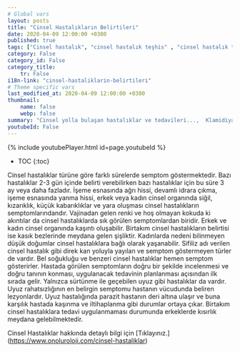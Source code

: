 ```yaml
---
# Global vars
layout: posts
title: "Cinsel Hastalıkların Belirtileri"
date: 2020-04-09 12:00:00 +0300
published: true
tags: ["Cinsel hastalık", "cinsel hastalık teşhis" , "cinsel hastalık tedavi" , "cinsel hastalık belirti" , "cinsel hastalık kan tahlili" , "cinsel hastalık korunma yöntemleri" , "frengi", "genital herpes", "Klamidiya", "Genital bit", "Genital uçuk", "Hepatit B", "aids", "HPV", "hiv", "Trikomnas","Sifiliz", "Moluskum kantagiyozum", "Genital Uyuz", "Bel soğukluğu" , "gonore" , "cinsel hastalık çözüm" , "Moluskum kantagiyozum tedavi", "Bel soğukluğu tedavi" , "klamidya tedavi" , "frengi tedavi"  , " genital bit tedavi"  , " genital uçuk tedavi"  , "hepatit b tedavi"  , "hiv tedavi"  , "hpv tedavi" , "Trikomonas tedavi", "cinsel hastalık tahlil", "cinsel hastalık pcr testi" ]
category: False
category_id: False
category_title:
    tr: False
i18n-link: "cinsel-hastaliklarin-belirtileri"
# Theme specific vars
last_modified_at: 2020-04-09 12:00:00 +0300
thumbnail:
    name: false
    webp: false
summary: "Cinsel yolla bulaşan hastalıklar ve tedavileri...,  Klamidiya, Şankı, Genital bit, Genital uçuk, Hepatit B, AIDS, HPV, Trikomonas, Sifiliz, Uyuz, Moluskum kantagiyozum ve Bel soğukluğu hastalıklarının belirtileri, teşhisleri ve tedavileri hakkında detaylı bilgi. "
youtubeId: False
---
```

{% include youtubePlayer.html id=page.youtubeId %}

* TOC
{:toc}

Cinsel hastalıklar türüne göre farklı sürelerde semptom göstermektedir. Bazı hastalıklar 2-3 gün içinde belirti verebilirken bazı hastalıklar için bu süre 3 ay veya daha fazladır. İşeme esnasında ağrı hissi, devamlı idrara çıkma, işeme esnasında yanma hissi, erkek veya kadın cinsel organında siğil, kızarıklık, küçük kabarıklıklar ve yara oluşması cinsel hastalıkların semptomlarındandır. Vajinadan gelen renki ve hoş olmayan kokuda ki akıntılar da cinsel hastalıklarda sık görülen semptomlardan biridir. Erkek ve kadın cinsel organında kaşıntı oluşabilir. Birtakım cinsel hastalıkların belirtisi ise kasık bezlerinde meydana gelen şişliktir. Kadınlarda nedeni bilinmeyen düşük doğumlar cinsel hastalıklara bağlı olarak yaşanabilir. Sifiliz adı verilen cinsel hastalık gibi direk kan yoluyla yayılan ve semptom göstermeyen türler de vardır. Bel soğukluğu ve benzeri cinsel hastalıklar hemen semptom gösterirler. Hastada görülen semptomların doğru bir şekilde incelenmesi ve doğru tanının konması, uygulanacak tedavinin planlanması açısından ilk sırada gelir. Yalnızca sürtünme ile geçebilen uyuz gibi hastalıklar da vardır. Uyuz rahatsızlığının en belirgin semptomu hastanın vücudunda beliren lezyonlardır. Uyuz hastalığında parazit hastanın deri altına ulaşır ve buna karşılık hastada kaşınma ve iltihaplanma gibi durumlar ortaya çıkar. Birtakım cinsel hastalıklara tedavi uygulanmaması durumunda erkeklerde kısırlık meydana gelebilmektedir.


Cinsel Hastalıklar hakkında detaylı bilgi için [Tıklayınız.] (https://www.onoluroloji.com/cinsel-hastaliklar)
